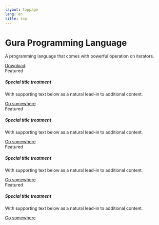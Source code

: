 ```yaml
---
layout: toppage
lang: en
title: top
---
```

<div class="jumbotron">
  <h1 class="display-4">Gura Programming Language</h1>
  <p class="lead">A programming language that comes with powerful operation on iterators.</p>
  <a class="btn btn-primary btn-lg" href="/download/" role="button">Download</a>
</div>

<div class="container-fluid">
  <div class="row">
	<div class="col-md-6">
	  <div class="card">
		<div class="card-header">
		  Featured
		</div>
		<div class="card-body">
		  <h5 class="card-title">Special title treatment</h5>
		  <p class="card-text">With supporting text below as a natural lead-in to additional content.</p>
		  <a href="#" class="btn btn-primary">Go somewhere</a>
		</div>
	  </div>
	</div>
	<div class="col-md-6">
	  <div class="card">
		<div class="card-header">
		  Featured
		</div>
		<div class="card-body">
		  <h5 class="card-title">Special title treatment</h5>
		  <p class="card-text">With supporting text below as a natural lead-in to additional content.</p>
		  <a href="#" class="btn btn-primary">Go somewhere</a>
		</div>
	  </div>
	</div>
  </div>

  <div class="row mt-2">
	<div class="col-md-6">
	  <div class="card">
		<div class="card-header">
		  Featured
		</div>
		<div class="card-body">
		  <h5 class="card-title">Special title treatment</h5>
		  <p class="card-text">With supporting text below as a natural lead-in to additional content.</p>
		  <a href="#" class="btn btn-primary">Go somewhere</a>
		</div>
	  </div>
	</div>
	<div class="col-md-6">
	  <div class="card">
		<div class="card-header">
		  Featured
		</div>
		<div class="card-body">
		  <h5 class="card-title">Special title treatment</h5>
		  <p class="card-text">With supporting text below as a natural lead-in to additional content.</p>
		  <a href="#" class="btn btn-primary">Go somewhere</a>
		</div>
	  </div>
	</div>
  </div>
</div>
